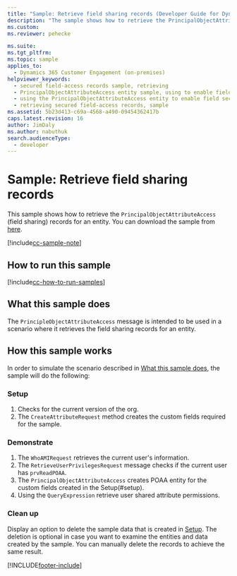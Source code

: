 ```yaml
---
title: "Sample: Retrieve field sharing records (Developer Guide for Dynamics 365 Customer Engagement (on-premises)) | MicrosoftDocs"
description: "The sample shows how to retrieve the PrincipalObjectAttributeAccess (field sharing) records for an entity. "
ms.custom: 
ms.reviewer: pehecke

ms.suite: 
ms.tgt_pltfrm: 
ms.topic: sample
applies_to: 
  - Dynamics 365 Customer Engagement (on-premises)
helpviewer_keywords: 
  - secured field-access records sample, retrieving
  - PrincipalObjectAttributeAccess entity sample, using to enable field security
  - using the PrincipalObjectAttributeAccess entity to enable field security
  - retrieving secured field-access records, sample
ms.assetid: 5b23d413-c69a-4568-a490-09454362417b
caps.latest.revision: 16
author: JimDaly
ms.author: nabuthuk
search.audienceType: 
  - developer
---
```

# Sample: Retrieve field sharing records

This sample shows how to retrieve the `PrincipalObjectAttributeAccess` (field sharing) records for an entity. You can download the sample from [here](https://github.com/Microsoft/PowerApps-Samples/tree/master/dataverse/orgsvc/CSharp/RetrieveFieldSharing).

[!include[cc-sample-note](includes/cc-sample-note.md)]

## How to run this sample

[!include[cc-how-to-run-samples](includes/cc-how-to-run-PA-samples.md)]

## What this sample does

The `PrincipleObjectAttributeAccess` message is intended to be used in a scenario where it retrieves the field sharing records for an entity.

## How this sample works

In order to simulate the scenario described in [What this sample does](#what-this-sample-does), the sample will do the following:

### Setup

1. Checks for the current version of the org.
2. The `CreateAttributeRequest` method creates the custom fields required for the sample.

### Demonstrate

1. The `WhoAMIRequest` retrieves the current user's information.
2. The `RetrieveUserPrivilegesRequest` message checks if the current user has `prvReadPOAA`.
3. The `PrincipalObjectAttributeAccess` creates POAA entity for the custom fields created in the Setup(#setup).
4. Using the `QueryExpression` retrieve user shared attribute permissions.

### Clean up

Display an option to delete the sample data that is created in [Setup](#setup). The deletion is optional in case you want to examine the entities and data created by the sample. You can manually delete the records to achieve the same result.


[!INCLUDE[footer-include](../../../includes/footer-banner.md)]
